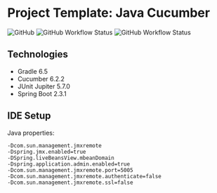 # Project Template: Java Cucumber

![GitHub](https://img.shields.io/github/license/hiberbee/template-java-cucumber)
![GitHub Workflow Status](https://img.shields.io/github/workflow/status/hiberbee/template-java-cucumber/Lint%20workflow?label=lint)
![GitHub Workflow Status](https://img.shields.io/github/workflow/status/hiberbee/template-java-cucumber/Build%20workflow)

## Technologies

- Gradle 6.5
- Cucumber 6.2.2
- JUnit Jupiter 5.7.0
- Spring Boot 2.3.1

## IDE Setup

Java properties:


    -Dcom.sun.management.jmxremote
    -Dspring.jmx.enabled=true
    -DSpring.liveBeansView.mbeanDomain
    -Dspring.application.admin.enabled=true
    -Dcom.sun.management.jmxremote.port=5005
    -Dcom.sun.management.jmxremote.authenticate=false
    -Dcom.sun.management.jmxremote.ssl=false

